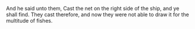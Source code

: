 And he said unto them, Cast the net on the right side of the ship, and ye shall find. They cast therefore, and now they were not able to draw it for the multitude of fishes.
